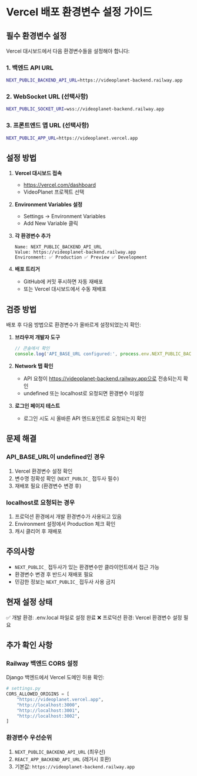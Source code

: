 # Vercel 배포 환경변수 설정 가이드

## 필수 환경변수 설정

Vercel 대시보드에서 다음 환경변수들을 설정해야 합니다:

### 1. 백엔드 API URL
```bash
NEXT_PUBLIC_BACKEND_API_URL=https://videoplanet-backend.railway.app
```

### 2. WebSocket URL (선택사항)
```bash
NEXT_PUBLIC_SOCKET_URI=wss://videoplanet-backend.railway.app
```

### 3. 프론트엔드 앱 URL (선택사항)
```bash
NEXT_PUBLIC_APP_URL=https://videoplanet.vercel.app
```

## 설정 방법

1. **Vercel 대시보드 접속**
   - https://vercel.com/dashboard 
   - VideoPlanet 프로젝트 선택

2. **Environment Variables 설정**
   - Settings → Environment Variables
   - Add New Variable 클릭

3. **각 환경변수 추가**
   ```
   Name: NEXT_PUBLIC_BACKEND_API_URL
   Value: https://videoplanet-backend.railway.app
   Environment: ✅ Production ✅ Preview ✅ Development
   ```

4. **배포 트리거**
   - GitHub에 커밋 푸시하면 자동 재배포
   - 또는 Vercel 대시보드에서 수동 재배포

## 검증 방법

배포 후 다음 방법으로 환경변수가 올바르게 설정되었는지 확인:

1. **브라우저 개발자 도구**
   ```javascript
   // 콘솔에서 확인
   console.log('API_BASE_URL configured:', process.env.NEXT_PUBLIC_BACKEND_API_URL)
   ```

2. **Network 탭 확인**
   - API 요청이 https://videoplanet-backend.railway.app으로 전송되는지 확인
   - undefined 또는 localhost로 요청되면 환경변수 미설정

3. **로그인 페이지 테스트**
   - 로그인 시도 시 올바른 API 엔드포인트로 요청되는지 확인

## 문제 해결

### API_BASE_URL이 undefined인 경우
1. Vercel 환경변수 설정 확인
2. 변수명 정확성 확인 (`NEXT_PUBLIC_` 접두사 필수)
3. 재배포 필요 (환경변수 변경 후)

### localhost로 요청되는 경우
1. 프로덕션 환경에서 개발 환경변수가 사용되고 있음
2. Environment 설정에서 Production 체크 확인
3. 캐시 클리어 후 재배포

## 주의사항

- `NEXT_PUBLIC_` 접두사가 있는 환경변수만 클라이언트에서 접근 가능
- 환경변수 변경 후 반드시 재배포 필요
- 민감한 정보는 `NEXT_PUBLIC_` 접두사 사용 금지

## 현재 설정 상태

✅ 개발 환경: .env.local 파일로 설정 완료
❌ 프로덕션 환경: Vercel 환경변수 설정 필요

## 추가 확인 사항

### Railway 백엔드 CORS 설정
Django 백엔드에서 Vercel 도메인 허용 확인:
```python
# settings.py
CORS_ALLOWED_ORIGINS = [
    "https://videoplanet.vercel.app",
    "http://localhost:3000",
    "http://localhost:3001", 
    "http://localhost:3002",
]
```

### 환경변수 우선순위
1. `NEXT_PUBLIC_BACKEND_API_URL` (최우선)
2. `REACT_APP_BACKEND_API_URL` (레거시 호환)
3. 기본값: `https://videoplanet-backend.railway.app`